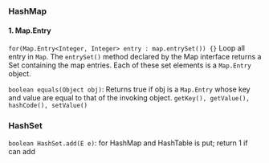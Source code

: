 

### HashMap
#### 1. Map.Entry
```for(Map.Entry<Integer, Integer> entry : map.entrySet()) {}```
Loop all entry in ```Map```. The ```entrySet()``` method declared by the Map interface returns a Set containing the map entries. Each of these set elements is a ```Map.Entry``` object.

```boolean equals(Object obj)```: Returns true if obj is a ```Map.Entry``` whose key and value are equal to that of the invoking object.
```getKey(), getValue(), hashCode(), setValue()```

### HashSet
```boolean HashSet.add(E e)```: for HashMap and HashTable is put; return 1 if can add

